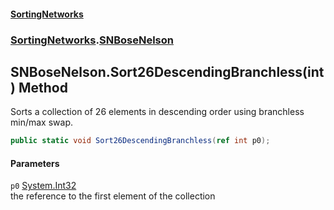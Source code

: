 #### [SortingNetworks](./index.md 'index')
### [SortingNetworks](./SortingNetworks.md 'SortingNetworks').[SNBoseNelson](./SortingNetworks-SNBoseNelson.md 'SortingNetworks.SNBoseNelson')
## SNBoseNelson.Sort26DescendingBranchless(int) Method
Sorts a collection of 26 elements in descending order using branchless min/max swap.  
```csharp
public static void Sort26DescendingBranchless(ref int p0);
```
#### Parameters
<a name='SortingNetworks-SNBoseNelson-Sort26DescendingBranchless(int)-p0'></a>
`p0` [System.Int32](https://docs.microsoft.com/en-us/dotnet/api/System.Int32 'System.Int32')  
the reference to the first element of the collection  
  

